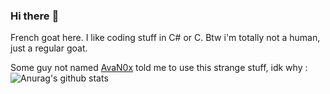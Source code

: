 ### Hi there :goat:

French goat here. I like coding stuff in C# or C. Btw i'm totally not a human, just a regular goat.

Some guy not named [AvaN0x](https://github.com/AvaN0x) told me to use this strange stuff, idk why :
![Anurag's github stats](https://github-readme-stats.vercel.app/api?username=WildGoat07)
